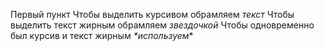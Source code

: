 Первый пункт
Чтобы выделить курсивом обрамляем _текст_
Чтобы выделить текст жирным обрамляем *звездочкой*
Чтобы одновременно был курсив и текст жирным _*используем_*
